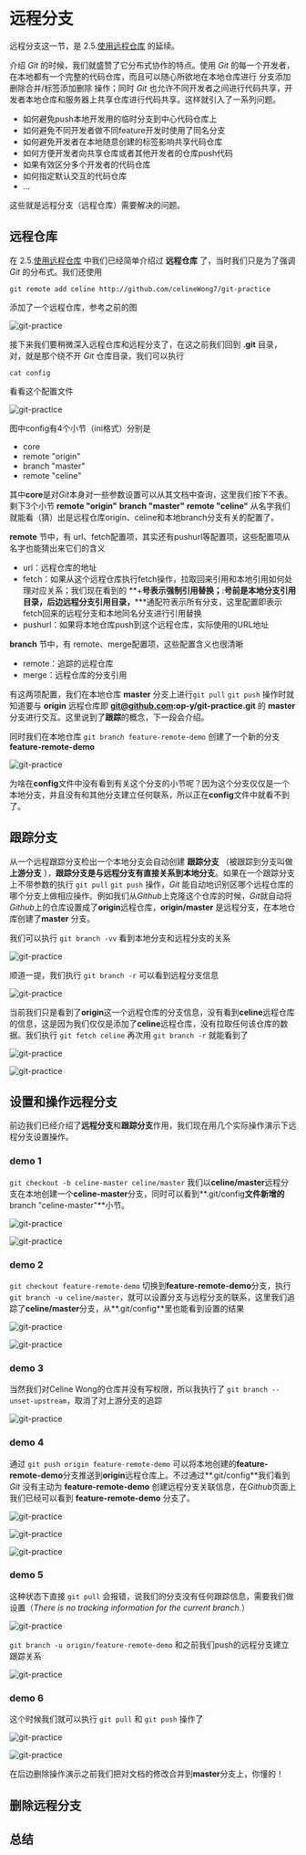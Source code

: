 # 远程分支

远程分支这一节，是 2.5.[使用远程仓库](https://github.com/op-y/git-practice/blob/master/contents/2/remote-repository.md) 的延续。

介绍 *Git* 的时候，我们就盛赞了它分布式协作的特点。使用 *Git* 的每一个开发者，在本地都有一个完整的代码仓库，而且可以随心所欲地在本地仓库进行 分支添加删除合并/标签添加删除 操作；同时 *Git* 也允许不同开发者之间进行代码共享，开发者本地仓库和服务器上共享仓库进行代码共享。这样就引入了一系列问题。

* 如何避免push本地开发用的临时分支到中心代码仓库上
* 如何避免不同开发者做不同feature开发时使用了同名分支
* 如何避免开发者在本地随意创建的标签影响共享代码仓库
* 如何方便开发者向共享仓库或者其他开发者的仓库push代码
* 如果有效区分多个开发者的代码仓库
* 如何指定默认交互的代码仓库
* ...

这些就是远程分支（远程仓库）需要解决的问题。

## 远程仓库

在 2.5.[使用远程仓库](https://github.com/op-y/git-practice/blob/master/contents/2/remote-repository.md) 中我们已经简单介绍过 **远程仓库** 了，当时我们只是为了强调 *Git* 的分布式。我们还使用

`git remote add celine http://github.com/celineWong7/git-practice`

添加了一个远程仓库，参考之前的图

![git-practice](https://github.com/op-y/git-practice/blob/master/images/2/snip.2-64.png)

接下来我们要稍微深入远程仓库和远程分支了，在这之前我们回到 **.git** 目录，对，就是那个绕不开 *Git* 仓库目录，我们可以执行

`cat config`

看看这个配置文件

![git-practice](https://github.com/op-y/git-practice/blob/master/images/3/snip.3-50.png)

图中config有4个小节（ini格式）分别是

* core
* remote "origin"
* branch "master"
* remote "celine"

其中**core**是对*Git*本身对一些参数设置可以从其文档中查询，这里我们按下不表。剩下3个小节 **remote "origin"** **branch "master"** **remote "celine"** 从名字我们就能看（猜）出是远程仓库origin、celine和本地branch分支有关的配置了。

**remote** 节中，有 url、fetch配置项，其实还有pushurl等配置项，这些配置项从名字也能猜出来它们的含义

* url：远程仓库的地址
* fetch：如果从这个远程仓库执行fetch操作，拉取回来引用和本地引用如何处理对应关系；我们现在看到的 **+**号表示强制引用替换；**:**号前是本地分支引用目录，后边远程分支引用目录，**\***通配符表示所有分支，这里配置即表示fetch回来的远程分支和本地同名分支进行引用替换
* pushurl：如果将本地仓库push到这个远程仓库，实际使用的URL地址

**branch** 节中，有 remote、merge配置项，这些配置含义也很清晰

* remote：追踪的远程仓库
* merge：远程仓库的分支引用

有这两项配置，我们在本地仓库 **master** 分支上进行`git pull` `git push` 操作时就知道要与 **origin** 远程仓库即 **git@github.com:op-y/git-practice.git** 的 **master** 分支进行交互。这里说到了**跟踪**的概念，下一段会介绍。

同时我们在本地仓库 `git branch feature-remote-demo` 创建了一个新的分支 **feature-remote-demo**

![git-practice](https://github.com/op-y/git-practice/blob/master/images/3/snip.3-51.png)

为啥在**config**文件中没有看到有关这个分支的小节呢？因为这个分支仅仅是一个本地分支，并且没有和其他分支建立任何联系，所以正在**config**文件中就看不到了。
 
## 跟踪分支

从一个远程跟踪分支检出一个本地分支会自动创建 **跟踪分支** （被跟踪到分支叫做 **上游分支** ），**跟踪分支是与远程分支有直接关系到本地分支**。如果在一个跟踪分支上不带参数的执行 `git pull` `git push` 操作，*Git* 能自动地识别区哪个远程仓库的哪个分支上做相应操作。例如我们从*Github*上克隆这个仓库的时候，*Git*就自动将*Github*上的仓库设置成了**origin**远程仓库，**origin/master** 是远程分支，在本地仓库创建了**master** 分支。

我们可以执行 `git branch -vv` 看到本地分支和远程分支的关系

![git-practice](https://github.com/op-y/git-practice/blob/master/images/3/snip.3-52.png)

顺道一提，我们执行 `git branch -r` 可以看到远程分支信息

![git-practice](https://github.com/op-y/git-practice/blob/master/images/3/snip.3-53.png)

当前我们只是看到了**origin**这一个远程仓库的分支信息，没有看到**celine**远程仓库的信息，这是因为我们仅仅是添加了**celine**远程仓库，没有拉取任何该仓库的数据。我们执行 `git fetch celine` 再次用 `git branch -r` 就能看到了

![git-practice](https://github.com/op-y/git-practice/blob/master/images/3/snip.3-54.png)

![git-practice](https://github.com/op-y/git-practice/blob/master/images/3/snip.3-55.png)

## 设置和操作远程分支

前边我们已经介绍了**远程分支**和**跟踪分支**作用，我们现在用几个实际操作演示下远程分支设置操作。

### demo 1

`git checkout -b celine-master celine/master` 我们以**celine/master**远程分支在本地创建一个**celine-master**分支，同时可以看到**.git/config**文件新增的**branch "celine-master"**小节。

![git-practice](https://github.com/op-y/git-practice/blob/master/images/3/snip.3-56.png)

![git-practice](https://github.com/op-y/git-practice/blob/master/images/3/snip.3-57.png)

### demo 2

`git checkout feature-remote-demo` 切换到**feature-remote-demo**分支，执行`git branch -u celine/master`，就可以设置分支与远程分支的联系，这里我们追踪了**celine/master**分支，从**.git/config**里也能看到设置的结果

![git-practice](https://github.com/op-y/git-practice/blob/master/images/3/snip.3-58.png)

![git-practice](https://github.com/op-y/git-practice/blob/master/images/3/snip.3-59.png)


### demo 3

当然我们对Celine Wong的仓库并没有写权限，所以我执行了 `git branch --unset-upstream`，取消了对上游分支的追踪

![git-practice](https://github.com/op-y/git-practice/blob/master/images/3/snip.3-60.png)

### demo 4

通过 `git push origin feature-remote-demo` 可以将本地创建的**feature-remote-demo**分支推送到**origin**远程仓库上。不过通过**.git/config**我们看到 *Git* 没有主动为 **feature-remote-demo** 创建远程分支关联信息，在*Github*页面上我们已经可以看到 **feature-remote-demo** 分支了。

![git-practice](https://github.com/op-y/git-practice/blob/master/images/3/snip.3-61.png)

![git-practice](https://github.com/op-y/git-practice/blob/master/images/3/snip.3-62.png)

![git-practice](https://github.com/op-y/git-practice/blob/master/images/3/snip.3-63.png)

### demo 5

这种状态下直接 `git pull` 会报错，说我们的分支没有任何跟踪信息，需要我们做设置（*There is no tracking information for the current branch.*）

![git-practice](https://github.com/op-y/git-practice/blob/master/images/3/snip.3-64.png)

`git branch -u origin/feature-remote-demo` 和之前我们push的远程分支建立跟踪关系

![git-practice](https://github.com/op-y/git-practice/blob/master/images/3/snip.3-65.png)

### demo 6

这个时候我们就可以执行 `git pull` 和 `git push` 操作了

![git-practice](https://github.com/op-y/git-practice/blob/master/images/3/snip.3-66.png)

![git-practice](https://github.com/op-y/git-practice/blob/master/images/3/snip.3-67.png)

在后边删除操作演示之前我们把对文档的修改合并到**master**分支上，你懂的！

## 删除远程分支

## 总结
